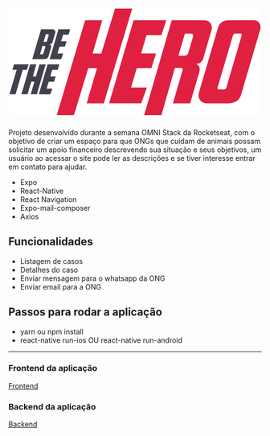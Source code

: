 <h1 align="center">
    <img alt="" title="" src="https://raw.githubusercontent.com/lcassiol/reactjs-be-the-hero/3fa7045fbd9c25f4c0baef78d9e30a6bfc691f9f/src/assets/screeenshots/logo.svg">
</h1>

Projeto desenvolvido durante a semana OMNI Stack da Rocketseat, com o objetivo de criar um espaço para que ONGs que cuidam de animais possam solicitar um apoio financeiro descrevendo sua situação e seus objetivos, um usuário ao acessar o site pode ler as descrições e se tiver interesse entrar em contato para ajudar.

- Expo
- React-Native
- React Navigation
- Expo-mail-composer
- Axios

## Funcionalidades

- Listagem de casos
- Detalhes do caso
- Enviar mensagem para o whatsapp da ONG
- Enviar email para a ONG

## Passos para rodar a aplicação

- yarn ou npm install
- react-native run-ios OU react-native run-android




--------------------

### Frontend da aplicação
[Frontend](https://github.com/lcassiol/reactjs-be-the-hero)

### Backend da aplicação
[Backend](https://github.com/lcassiol/nodejs-be-the-hero)
